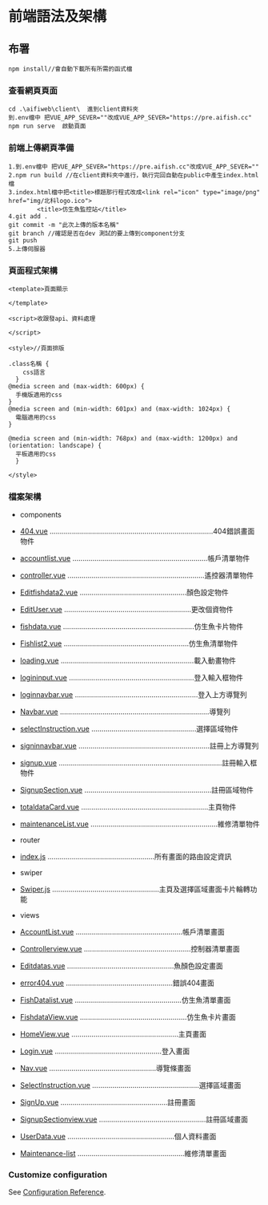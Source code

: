 # 前端語法及架構

## 布署
```
npm install//會自動下載所有所需的函式檔
```

### 查看網頁頁面
```
cd .\aifiweb\client\  進到client資料夾
到.env檔中 把VUE_APP_SEVER=""改成VUE_APP_SEVER="https://pre.aifish.cc"
npm run serve  啟動頁面
```

### 前端上傳網頁準備
```
1.到.env檔中 把VUE_APP_SEVER="https://pre.aifish.cc"改成VUE_APP_SEVER=""
2.npm run build //在client資料夾中進行，執行完回自動在public中產生index.html檔
3.index.html檔中把<title>標題那行程式改成<link rel="icon" type="image/png" href="img/北科logo.ico">
        <title>仿生魚監控站</title>  
4.git add .
git commit -m "此次上傳的版本名稱"
git branch //確認是否在dev 測試的要上傳到component分支
git push 
5.上傳伺服器
```

### 頁面程式架構
```
<template>頁面顯示
  
</template>

<script>收跟發api、資料處理

</script>

<style>//頁面排版

.class名稱 {
    css語言
  }
@media screen and (max-width: 600px) {
  手機版適用的css
}
@media screen and (min-width: 601px) and (max-width: 1024px) {
  電腦適用的css
}

@media screen and (min-width: 768px) and (max-width: 1200px) and (orientation: landscape) {
  平板適用的css
  }

</style>

```
### 檔案架構
- components
- [404.vue](src/components/404.vue) .................................................................................404錯誤畫面物件
- [accountlist.vue](src/components/accountlist.vue) ...................................................................帳戶清單物件
- [controller.vue](src/components/controller.vue) ....................................................................遙控器清單物件
- [Editfishdata2.vue](src/components/Editfishdata2.vue) .....................................................顏色設定物件
- [EditUser.vue](src/components/EditUser.vue) ...............................................................更改個資物件
- [fishdata.vue](src/components/fishdata.vue) .................................................................仿生魚卡片物件
- [Fishlist2.vue](src/components/Fishlist2.vue) ..............................................................仿生魚清單物件
- [loading.vue](src/components/loading.vue) ..................................................................載入動畫物件
- [logininput.vue](src/components/logininput.vue) ..............................................................登入輸入框物件
- [loginnavbar.vue](src/components/loginnavbar.vue) .............................................................登入上方導覽列
- [Navbar.vue](src/components/Navbar.vue) ..........................................................................導覽列
- [selectInstruction.vue](src/components/selectInstruction.vue) ....................................................選擇區域物件
- [signinnavbar.vue](src/components/signinnavbar.vue) .................................................................註冊上方導覽列
- [signup.vue](src/components/signup.vue) .................................................................................註冊輸入框物件
- [SignupSection.vue](src/components/SignupSection.vue) ...............................................................註冊區域物件
- [totaldataCard.vue](src/components/totaldataCard.vue) ...............................................................主頁物件
- [maintenanceList.vue](src/components/maintenanceList.vue) ...............................................................維修清單物件

- router
- [index.js](src/router/index.js) .....................................................所有畫面的路由設定資訊

- swiper
- [Swiper.js](src/swiper/Swiper.js) .....................................................主頁及選擇區域畫面卡片輪轉功能

- views
- [AccountList.vue](src/views/AccountList.vue) .....................................................帳戶清單畫面
- [Controllerview.vue](src/views/Controllerview.vue) .....................................................控制器清單畫面
- [Editdatas.vue](src/views/Editdatas.vue) .....................................................魚顏色設定畫面
- [error404.vue](src/views/error404.vue) .....................................................錯誤404畫面
- [FishDatalist.vue](src/views/FishDatalist.vue) .....................................................仿生魚清單畫面
- [FishdataView.vue](src/views/FishdataView.vue) .....................................................仿生魚卡片畫面
- [HomeView.vue](src/views/HomeView.vue) .....................................................主頁畫面
- [Login.vue](src/views/Login.vue) .....................................................登入畫面

- [Nav.vue](src/views/Nav.vue) .....................................................導覽條畫面
- [SelectInstruction.vue](src/views/SelectInstruction.vue) .....................................................選擇區域畫面
- [SignUp.vue](src/views/SignUp.vue) .....................................................註冊畫面
- [SignupSectionview.vue](src/views/SignupSectionview.vue) .....................................................註冊區域畫面
- [UserData.vue](src/views/UserData.vue) .....................................................個人資料畫面
- [Maintenance-list](src/views/Maintenance-list) .....................................................維修清單畫面

### Customize configuration
See [Configuration Reference](https://cli.vuejs.org/config/).
